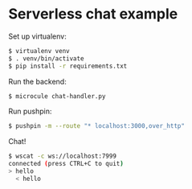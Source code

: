 # Serverless chat example

Set up virtualenv:

```sh
$ virtualenv venv
$ . venv/bin/activate
$ pip install -r requirements.txt
```

Run the backend:

```sh
$ microcule chat-handler.py
```

Run pushpin:

```sh
$ pushpin -m --route "* localhost:3000,over_http"
```

Chat!

```sh
$ wscat -c ws://localhost:7999
connected (press CTRL+C to quit)
> hello
  < hello
```
